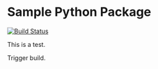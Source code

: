 # Sample Python Package

[![Build Status](https://travis-ci.org/paulhendricks/jokes.png?branch=master)](https://travis-ci.org/paulhendricks/jokes)

This is a test.

Trigger build.

